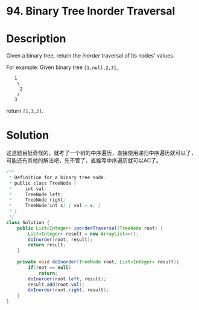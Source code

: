# 94. Binary Tree Inorder Traversal

# Description

Given a binary tree, return the *inorder* traversal of its nodes' values.

For example:
Given binary tree `[1,null,2,3]`,

```
   1
    \
     2
    /
   3
```

return `[1,3,2]`.

# Solution

这道题目挺奇怪的，就考了一个树的中序遍历，直接使用递归中序遍历就可以了，可能还有其他的解法吧，先不管了，直接写中序遍历就可以AC了。

```java
/**
 * Definition for a binary tree node.
 * public class TreeNode {
 *     int val;
 *     TreeNode left;
 *     TreeNode right;
 *     TreeNode(int x) { val = x; }
 * }
 */
class Solution {
    public List<Integer> inorderTraversal(TreeNode root) {
        List<Integer> result = new ArrayList<>();
        doInorder(root, result);
        return result;
    }
    
    private void doInorder(TreeNode root, List<Integer> result){
        if(root == null)
            return;
        doInorder(root.left, result);
        result.add(root.val);
        doInorder(root.right, result);
    }
}
```

